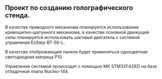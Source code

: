 ## Проект по созданию голографического стенда.

В качестве приводного механизма планируется использование кривошипно-шатунного механизма, в качестве основной движущей силы планируется использовать шаговый двигатель с системой управления EzStep-BT-56-L.

В качетсве отоброжающей панели будет применяться одноцветная светодиодная матрица P10.

Управление системой происходит с помощью МК STM32F429ZI на базе отладочной платы Nucleo-144.